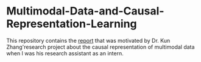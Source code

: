 # Multimodal-Data-and-Causal-Representation-Learning

This repository contains the [report](https://github.com/yijing-sie/Multimodal-Data-and-Causal-Representation-Learning/blob/main/Multimodal%20Data%20and%20Causal%20Representation%20Learning.pdf) that was motivated by Dr. Kun Zhang'research project about the causal representation of multimodal data when I was his research assistant as an intern.
